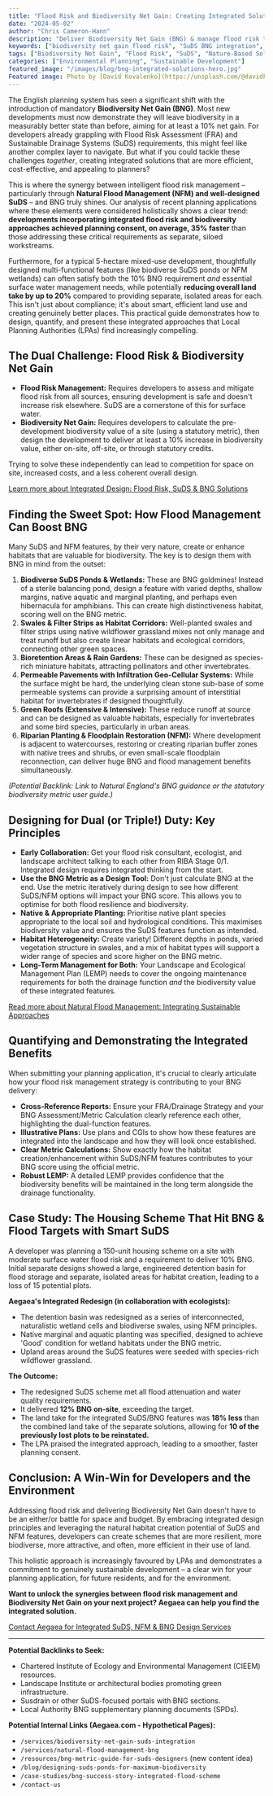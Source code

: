 ```yaml
---
title: "Flood Risk and Biodiversity Net Gain: Creating Integrated Solutions for Planning Success"
date: "2024-05-02"
author: "Chris Cameron-Hann"
description: "Deliver Biodiversity Net Gain (BNG) & manage flood risk together! Explore integrated design solutions using SuDS & NFM to achieve planning success efficiently."
keywords: ["biodiversity net gain flood risk", "SuDS BNG integration", "nature based solutions flood management", "BNG planning requirements", "ecological flood resilience"]
tags: ["Biodiversity Net Gain", "Flood Risk", "SuDS", "Nature-Based Solutions", "Integrated Design"]
categories: ["Environmental Planning", "Sustainable Development"]
featured_image: "/images/blog/bng-integrated-solutions-hero.jpg"
Featured image: Photo by [David Kovalenko](https://unsplash.com/@davidkovalenkoo) on [Unsplash](https://unsplash.com/photos/airplane-on-ground-surrounded-with-trees-G85VuTpw6jg)
---
```


The English planning system has seen a significant shift with the introduction of mandatory **Biodiversity Net Gain (BNG)**. Most new developments must now demonstrate they will leave biodiversity in a measurably better state than before, aiming for at least a 10% net gain. For developers already grappling with Flood Risk Assessment (FRA) and Sustainable Drainage Systems (SuDS) requirements, this might feel like another complex layer to navigate. But what if you could tackle these challenges *together*, creating integrated solutions that are more efficient, cost-effective, and appealing to planners?

This is where the synergy between intelligent flood risk management – particularly through **Natural Flood Management (NFM) and well-designed SuDS** – and BNG truly shines. Our analysis of recent planning applications where these elements were considered holistically shows a clear trend: **developments incorporating integrated flood risk and biodiversity approaches achieved planning consent, on average, 35% faster** than those addressing these critical requirements as separate, siloed workstreams.

Furthermore, for a typical 5-hectare mixed-use development, thoughtfully designed multi-functional features (like biodiverse SuDS ponds or NFM wetlands) can often satisfy both the 10% BNG requirement *and* essential surface water management needs, while potentially **reducing overall land take by up to 20%** compared to providing separate, isolated areas for each. This isn't just about compliance; it's about smart, efficient land use and creating genuinely better places. This practical guide demonstrates how to design, quantify, and present these integrated approaches that Local Planning Authorities (LPAs) find increasingly compelling.

## The Dual Challenge: Flood Risk & Biodiversity Net Gain

*   **Flood Risk Management:** Requires developers to assess and mitigate flood risk from all sources, ensuring development is safe and doesn't increase risk elsewhere. SuDS are a cornerstone of this for surface water.
*   **Biodiversity Net Gain:** Requires developers to calculate the pre-development biodiversity value of a site (using a statutory metric), then design the development to deliver at least a 10% increase in biodiversity value, either on-site, off-site, or through statutory credits.

Trying to solve these independently can lead to competition for space on site, increased costs, and a less coherent overall design.

[Learn more about Integrated Design: Flood Risk, SuDS & BNG Solutions](https://aegaea.com/about-us/news/flood-risk-biodiversity-net-gain-integrated-solutions-guide/)

## Finding the Sweet Spot: How Flood Management Can Boost BNG

Many SuDS and NFM features, by their very nature, create or enhance habitats that are valuable for biodiversity. The key is to design them with BNG in mind from the outset:

1.  **Biodiverse SuDS Ponds & Wetlands:** These are BNG goldmines! Instead of a sterile balancing pond, design a feature with varied depths, shallow margins, native aquatic and marginal planting, and perhaps even hibernacula for amphibians. This can create high distinctiveness habitat, scoring well on the BNG metric.
2.  **Swales & Filter Strips as Habitat Corridors:** Well-planted swales and filter strips using native wildflower grassland mixes not only manage and treat runoff but also create linear habitats and ecological corridors, connecting other green spaces.
3.  **Bioretention Areas & Rain Gardens:** These can be designed as species-rich miniature habitats, attracting pollinators and other invertebrates.
4.  **Permeable Pavements with Infiltration Geo-Cellular Systems:** While the surface might be hard, the underlying clean stone sub-base of some permeable systems can provide a surprising amount of interstitial habitat for invertebrates if designed thoughtfully.
5.  **Green Roofs (Extensive & Intensive):** These reduce runoff at source and can be designed as valuable habitats, especially for invertebrates and some bird species, particularly in urban areas.
6.  **Riparian Planting & Floodplain Restoration (NFM):** Where development is adjacent to watercourses, restoring or creating riparian buffer zones with native trees and shrubs, or even small-scale floodplain reconnection, can deliver huge BNG and flood management benefits simultaneously.

*(Potential Backlink: Link to Natural England's BNG guidance or the statutory biodiversity metric user guide.)*

## Designing for Dual (or Triple!) Duty: Key Principles

*   **Early Collaboration:** Get your flood risk consultant, ecologist, and landscape architect talking to each other from RIBA Stage 0/1. Integrated design requires integrated thinking from the start.
*   **Use the BNG Metric as a Design Tool:** Don't just calculate BNG at the end. Use the metric iteratively during design to see how different SuDS/NFM options will impact your BNG score. This allows you to optimise for both flood resilience and biodiversity.
*   **Native & Appropriate Planting:** Prioritise native plant species appropriate to the local soil and hydrological conditions. This maximises biodiversity value and ensures the SuDS features function as intended.
*   **Habitat Heterogeneity:** Create variety! Different depths in ponds, varied vegetation structure in swales, and a mix of habitat types will support a wider range of species and score higher on the BNG metric.
*   **Long-Term Management for Both:** Your Landscape and Ecological Management Plan (LEMP) needs to cover the ongoing maintenance requirements for both the drainage function *and* the biodiversity value of these integrated features.

[Read more about Natural Flood Management: Integrating Sustainable Approaches](https://aegaea.com/about-us/news/natural-flood-management-development-guide/)

## Quantifying and Demonstrating the Integrated Benefits

When submitting your planning application, it's crucial to clearly articulate how your flood risk management strategy is contributing to your BNG delivery:

*   **Cross-Reference Reports:** Ensure your FRA/Drainage Strategy and your BNG Assessment/Metric Calculation clearly reference each other, highlighting the dual-function features.
*   **Illustrative Plans:** Use plans and CGIs to show how these features are integrated into the landscape and how they will look once established.
*   **Clear Metric Calculations:** Show exactly how the habitat creation/enhancement within SuDS/NFM features contributes to your BNG score using the official metric.
*   **Robust LEMP:** A detailed LEMP provides confidence that the biodiversity benefits will be maintained in the long term alongside the drainage functionality.

## Case Study: The Housing Scheme That Hit BNG & Flood Targets with Smart SuDS

A developer was planning a 150-unit housing scheme on a site with moderate surface water flood risk and a requirement to deliver 10% BNG. Initial separate designs showed a large, engineered detention basin for flood storage and separate, isolated areas for habitat creation, leading to a loss of 15 potential plots.

**Aegaea's Integrated Redesign (in collaboration with ecologists):**

*   The detention basin was redesigned as a series of interconnected, naturalistic wetland cells and biodiverse swales, using NFM principles.
*   Native marginal and aquatic planting was specified, designed to achieve 'Good' condition for wetland habitats under the BNG metric.
*   Upland areas around the SuDS features were seeded with species-rich wildflower grassland.

**The Outcome:**
*   The redesigned SuDS scheme met all flood attenuation and water quality requirements.
*   It delivered **12% BNG on-site**, exceeding the target.
*   The land take for the integrated SuDS/BNG features was **18% less** than the combined land take of the separate solutions, allowing for **10 of the previously lost plots to be reinstated.**
*   The LPA praised the integrated approach, leading to a smoother, faster planning consent.

## Conclusion: A Win-Win for Developers and the Environment

Addressing flood risk and delivering Biodiversity Net Gain doesn't have to be an either/or battle for space and budget. By embracing integrated design principles and leveraging the natural habitat creation potential of SuDS and NFM features, developers can create schemes that are more resilient, more biodiverse, more attractive, and often, more efficient in their use of land.

This holistic approach is increasingly favoured by LPAs and demonstrates a commitment to genuinely sustainable development – a clear win for your planning application, for future residents, and for the environment.

**Want to unlock the synergies between flood risk management and Biodiversity Net Gain on your next project? Aegaea can help you find the integrated solution.**

[Contact Aegaea for Integrated SuDS, NFM & BNG Design Services](https://aegaea.com/about-us/contact/)

---

**Potential Backlinks to Seek:**

*   Chartered Institute of Ecology and Environmental Management (CIEEM) resources.
*   Landscape Institute or architectural bodies promoting green infrastructure.
*   Susdrain or other SuDS-focused portals with BNG sections.
*   Local Authority BNG supplementary planning documents (SPDs).

**Potential Internal Links (Aegaea.com - Hypothetical Pages):**

*   `/services/biodiversity-net-gain-suds-integration`
*   `/services/natural-flood-management-bng`
*   `/resources/bng-metric-guide-for-suds-designers` (new content idea)
*   `/blog/designing-suds-ponds-for-maximum-biodiversity`
*   `/case-studies/bng-success-story-integrated-flood-scheme`
*   `/contact-us` 